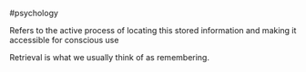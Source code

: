 #psychology 

Refers to the active process of locating this stored information and making it accessible for conscious use

Retrieval is what we usually think of as remembering.